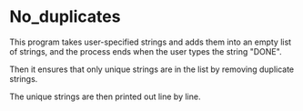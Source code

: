 # No_duplicates

This program takes user-specified strings and adds them into an empty list of strings, and the process ends when the user types the string "DONE".

Then it ensures that only unique strings are in the list by removing duplicate strings.

The unique strings are then printed out line by line.
